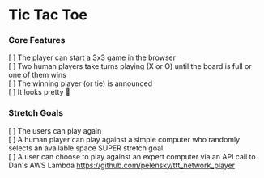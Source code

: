 # Tic Tac Toe  

### Core Features  

[ ] The player can start a 3x3 game in the browser  
[ ] Two human players take turns playing (X or O) until the board is full or one of them wins  
[ ] The winning player (or tie) is announced  
[ ] It looks pretty 🙂  

### Stretch Goals  

[ ] The users can play again  
[ ] A human player can play against a simple computer who randomly selects an available space
SUPER stretch goal  
[ ] A user can choose to play against an expert computer via an API call to Dan's AWS Lambda https://github.com/pelensky/ttt_network_player  
